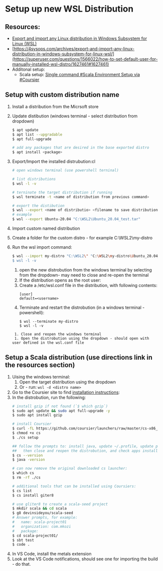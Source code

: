 # Setup up new WSL Distribution

## Resources:
* [Export and import any Linux distribution in Windows Subsystem for Linux (WSL)](https://4sysops.com/archives/export-and-import-any-linux-distribution-in-windows-subsystem-for-linux-wsl/)
* [https://4sysops.com/archives/export-and-import-any-linux-distribution-in-windows-subsystem-for-linux-wsl/](https://superuser.com/questions/1566022/how-to-set-default-user-for-manually-installed-wsl-distro/1627461#1627461)
* Additonal setup:
  * Scala setup: [Single command #Scala Environment Setup via #Coursier](https://www.youtube.com/watch?v=o9H2EQO3fVs&list=PLZ9n2Pz060AZ5YpfXHUBzFWdVp0WFIN-M&index=2)

## Setup with custom distribution name
1. Install a distribution from the Micrsoft store
1. Update distibution (windows terminal - select distribution from dropdown)
    ```bash
    $ apt update
    $ apt list --upgradable
    $ apt full-upgrade

    # add any packages that are desired in the base exported distro
    $ apt install <package>
    ``` 
1. Export/Import the installed distrubution:cl
    ```bash
    # open windows terminal (use powershell terninal)

    # list distributions
    $ wsl -l -v

    # terninate the target distribution if running
    $ wsl terminate -t <name of distribution from previous command>

    # export the distibution
    $ wsl --export <name of distributio> <filename to save distribution>
    # example
    $ wsl --export Ubuntu-20.04 "C:\WSL2\Ubuntu_20.04_test.tar"
    ```

1. Import custom named distribution
  1. Create a folder for the custom distro - for example C:\WSL2\my-distro
  1. Run the wsl import command:
      ```bash
      $ wsl --import my-distro "C:\WSL2\" "C:\WSL2\my-distro\Ubuntu_20.04_test.tar"
      $ wsl -l -v
      ```
      1. open the new distrobution from the windows terminal by selecting from the dropdown- may need to close and re-open the terminal
      1. If the distribution opens as the root user:
        1. Create a /etc/wsl.conf file in the distribution, with following contents:
            ```
            [user]
            default=<username>
            ```
        1. Terminate and restart the distrobution (in a windows terminal - powershell):
            ```
            $ wsl --terminate my-distro
            $ wsl -l -v
            ```
          1. Close and reopen the windows terminal
          1. Open the distrobution using the dropdown - should open with user defined in the wsl.conf file

## Setup a Scala distribution (use directions link in the resources section)
1. Uising the windows terminal:
    1. Open the target distribution using the dropdown
    1. Or - run: `wsl -d <distro name>`
1. Go to the Coursier site to find [installation instructions](https://get-coursier.io/docs/cli-installation):
1. In the distrobution, run the following:
    ```bash
    # install gzip if not found (`$ which gzip`)
    $ sudo apt update && sudo apt full-upgrade -y
    $ sudo apt install gzip

    # install Coursier
    $ curl -fL https://github.com/coursier/launchers/raw/master/cs-x86_64-pc-linux.gz | gzip -d > cs
    $ chmod +x cs
    $ ./cs setup

    ## follow the prompts to: install java, update ~/.profile, update path
    ##   then close and reopen the distrobution, and check apps installed
    $ cs --version
    $ java -version

    # can now remove the original downloaded cs launcher:
    $ which cs
    $ rm -rf ./cs
    
    # additional tools that can be installed using Coursiers:
    $ cs list
    $ cs install giter8

    # use gliter8 to create a scala-seed project
    $ mkdir scala && cd scala
    $ g8 devinsideyou/scala-seed
    # Answer prompts, for example:
    #   name: scala-project01
    #   organization: com.mkozi
    #   package:
    $ cd scala-project01/
    $ sbt test
    $ code .
    ```
1. In VS Code, install the metals extension
1. Look at the VS Code notifications, should see one for importing the build - do that.

